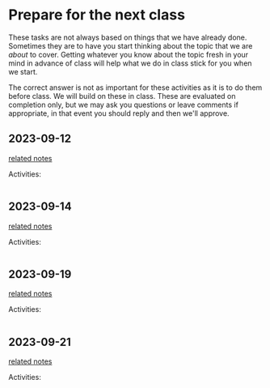 # Prepare for the next class




These tasks are not always based on things that we have already done.  Sometimes they are to have you start thinking about the topic that we are *about* to cover. Getting whatever you know about the topic fresh in your mind in advance of class will help what we do in class stick for you when we start.

The correct answer is not as important for these activities as it is to do them before class.  We will build on these in class. These are evaluated on completion only, but we may ask you questions or leave comments if appropriate, in that event you should reply and then we'll approve. 



## 2023-09-12

[related notes](../notes/2023-09-12)

Activities:
```{include} ../_prepare/2023-09-12.md
```
## 2023-09-14

[related notes](../notes/2023-09-14)

Activities:
```{include} ../_prepare/2023-09-14.md
```
## 2023-09-19

[related notes](../notes/2023-09-19)

Activities:
```{include} ../_prepare/2023-09-19.md
```
## 2023-09-21

[related notes](../notes/2023-09-21)

Activities:
```{include} ../_prepare/2023-09-21.md
```